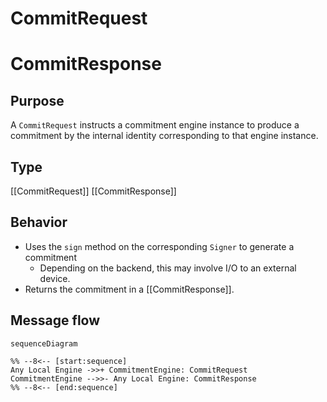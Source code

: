 <div class="message" markdown>

# CommitRequest
# CommitResponse

## Purpose

<!-- --8<-- [start:purpose] -->
A `CommitRequest` instructs a commitment engine instance to produce a commitment by the internal identity corresponding to that engine instance.
<!-- --8<-- [end:purpose] -->

## Type

<!-- --8<-- [start:type] -->
[[CommitRequest]]
[[CommitResponse]]
<!-- --8<-- [end:type] -->

## Behavior

<!-- --8<-- [start:behavior] -->
- Uses the `sign` method on the corresponding `Signer` to generate a commitment
    - Depending on the backend, this may involve I/O to an external device.
- Returns the commitment in a [[CommitResponse]].
<!-- --8<-- [end:behavior] -->

## Message flow

<!-- --8<-- [start:messages] -->
```mermaid
sequenceDiagram

%% --8<-- [start:sequence]
Any Local Engine ->>+ CommitmentEngine: CommitRequest
CommitmentEngine -->>- Any Local Engine: CommitResponse
%% --8<-- [end:sequence]
```
<!-- --8<-- [end:messages] -->
</div>
